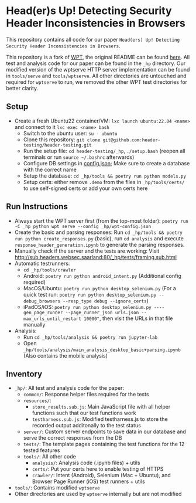 # Head(er)s Up! Detecting Security Header Inconsistencies in Browsers

This repository contains all code for our paper `Head(ers) Up! Detecting Security Header Inconsistencies in Browsers`.

This repository is a fork of [WPT](https://github.com/web-platform-tests/wpt), the original README can be found [here](./README_original.md).
All test and analysis code for our paper can be found in the `_hp` directory.
Our modified version of the wptserve HTTP server implementation can be found in `tools/serve` and `tools/wptserve`. All other directories are untouched and required for `wptserve` to run, we removed the other WPT test directories for better clarity.

## Setup
- Create a fresh Ubuntu22 container/VM: `lxc launch ubuntu:22.04 <name>` and connect to it `lxc exec <name> bash`
  - Switch to the ubuntu user: `su - ubuntu`
  - Clone this repository: `git clone git@github.com:header-testing/header-testing.git`
  - Run the setup file: `cd header-testing/_hp`, `./setup.bash` (reopen all terminals or run `source ~/.bashrc` afterwards)
  - Configure DB settings in [config.json](_hp/tools/config.json); Make sure to create a database with the correct name
  - Setup the database: `cd _hp/tools && poetry run python models.py`
  - Setup certs: either remove `.demo` from the files in `_hp/tools/certs/` to use self-signed certs or add your own certs here

## Run Instructions
- Always start the WPT server first (from the top-most folder): `poetry run -C _hp python wpt serve --config _hp/wpt-config.json`
- Create the basic and parsing responses: Run `cd _hp/tools && poetry run python create_responses.py` (basic), run `cd analysis` and execute `response_header_generation.ipynb` to generate the parsing responses.
- Manually check if the server and the tests are working: Visit http://sub.headers.websec.saarland:80/_hp/tests/framing.sub.html
- Automatic testrunners:
  - `cd _hp/tools/crawler`
  - Android: `poetry run python android_intent.py` (Additional config required)
  - MacOS/Ubuntu: `poetry run python desktop_selenium.py` (For a quick test run: `poetry run python desktop_selenium.py --debug_browsers --resp_type debug --ignore_certs`)
  - iPadOS/iOS: `poetry run python desktop_selenium.py ----gen_page_runner --page_runner_json urls.json --max_urls_until_restart 10000"`, then visit the URLs in that file manually
- Analysis:
  - Run `cd _hp/tools/analysis && poetry run jupyter-lab`
  - Open `_hp/tools/analysis/main_analysis_desktop_basic+parsing.ipynb` (Also contains the mobile analysis)

## Inventory
- `_hp/`: All test and analysis code for the paper:
  - `common/`: Response helper files required for the tests
  - `resources/`: 
    - `store_results.sub.js`: Main JavaScript file with all helper functions such that our test functions work
    - `testharness.sub.js`: Modified testharness.js to store the recorded output additonally to the test status
  - `server/`: Custom server endpoints to save data in our database and serve the correct responses from the DB
  - `tests/`: The template pages containing the test functions for the 12 tested features
  - `tools/`: All other code
    - `analysis/`: Analysis code (.ipynb files) + utils
    - `certs/`: Put your certs here to enable testing of HTTPS
    - `crawler/`:  Intent (Android), Selenium (Mac + Ubuntu), and Browser Page Runner (iOS) test runners + utils
- `tools/`: Contains modified `wptserve`
- Other directories are used by `wptserve` internally but are not modified
